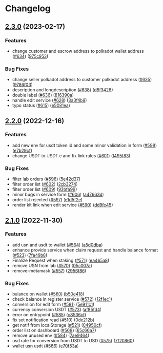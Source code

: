 # Changelog

## [2.3.0](https://github.com/debionetwork/debio-frontend/compare/2.2.0...2.3.0) (2023-02-17)


### Features

* change customer and escrow address to polkadot wallet address ([#634](https://github.com/debionetwork/debio-frontend/issues/634)) ([975c953](https://github.com/debionetwork/debio-frontend/commit/975c953cbd28e7f33d65661a098e52ee52c83a66))


### Bug Fixes

* change seller polkadot address to customer polkadot address ([#635](https://github.com/debionetwork/debio-frontend/issues/635)) ([9786f03](https://github.com/debionetwork/debio-frontend/commit/9786f03498b78d6f0e2d8277bb10262122717fab))
* description and longdescription ([#638](https://github.com/debionetwork/debio-frontend/issues/638)) ([d8f3426](https://github.com/debionetwork/debio-frontend/commit/d8f34261a79a286a80be6ba5705d59e10fcd60a5))
* double label ([#636](https://github.com/debionetwork/debio-frontend/issues/636)) ([816390a](https://github.com/debionetwork/debio-frontend/commit/816390a0036d1e9c244ba6364716d17a3ac13539))
* handle edit service ([#628](https://github.com/debionetwork/debio-frontend/issues/628)) ([3a3f4b9](https://github.com/debionetwork/debio-frontend/commit/3a3f4b9bbb49fe876d274748eb14f2dfbcc615f2))
* typo status ([#615](https://github.com/debionetwork/debio-frontend/issues/615)) ([e5081ea](https://github.com/debionetwork/debio-frontend/commit/e5081eaeb19790b3fee3895155174d5134bf21c0))

## [2.2.0](https://github.com/debionetwork/debio-frontend/compare/2.1.0...2.2.0) (2022-12-16)


### Features

* add new env for usdt token id and some minor validation in form ([#598](https://github.com/debionetwork/debio-frontend/issues/598)) ([e7b29cf](https://github.com/debionetwork/debio-frontend/commit/e7b29cf60a76eeb08d79f325120691144fe12c70))
* change USDT to USDT.e and fix link rules ([#601](https://github.com/debionetwork/debio-frontend/issues/601)) ([f495f83](https://github.com/debionetwork/debio-frontend/commit/f495f837296f4dd32cd8f0687f289b93f7d696ef))


### Bug Fixes

* filter lab orders ([#596](https://github.com/debionetwork/debio-frontend/issues/596)) ([5e42d37](https://github.com/debionetwork/debio-frontend/commit/5e42d37e18877b8442e66821c688f92ef45217c2))
* filter order list ([#602](https://github.com/debionetwork/debio-frontend/issues/602)) ([2cb3274](https://github.com/debionetwork/debio-frontend/commit/2cb327403dafd79cf8e2564791cf02a701b6a0f4))
* filter order list ([#609](https://github.com/debionetwork/debio-frontend/issues/609)) ([93bfa99](https://github.com/debionetwork/debio-frontend/commit/93bfa99bc18dbb2ca29c5a6c9c8368b48c427ec1))
* minor bugs in service form ([#606](https://github.com/debionetwork/debio-frontend/issues/606)) ([a47663d](https://github.com/debionetwork/debio-frontend/commit/a47663d66d2ab685f152cf636571391b6201dadc))
* order list rejected ([#597](https://github.com/debionetwork/debio-frontend/issues/597)) ([e1d5f2e](https://github.com/debionetwork/debio-frontend/commit/e1d5f2efb712381948f084141cae985141f124f3))
* render kit link when edit service ([#590](https://github.com/debionetwork/debio-frontend/issues/590)) ([dd9fc45](https://github.com/debionetwork/debio-frontend/commit/dd9fc4581df9d60b54285878a5fec32e1faa3c0f))

## [2.1.0](https://github.com/debionetwork/debio-frontend/compare/2.0.6...2.1.0) (2022-11-30)


### Features

* add usn and usdt to wallet ([#564](https://github.com/debionetwork/debio-frontend/issues/564)) ([a5d0dba](https://github.com/debionetwork/debio-frontend/commit/a5d0dba07d825f706c111eb5cc8291855c9de40a))
* enhance provide service when claim request and handle balance format ([#523](https://github.com/debionetwork/debio-frontend/issues/523)) ([7fa49b8](https://github.com/debionetwork/debio-frontend/commit/7fa49b89081dcaa62c099999823299d8c299ad13))
* Finalize Request when staking ([#571](https://github.com/debionetwork/debio-frontend/issues/571)) ([ea465a8](https://github.com/debionetwork/debio-frontend/commit/ea465a8e33a8c0222a6defc84ccef0155e2de885))
* remove USN from lab ([#570](https://github.com/debionetwork/debio-frontend/issues/570)) ([05c007a](https://github.com/debionetwork/debio-frontend/commit/05c007a51ddd21dab5e630670500694184376767))
* remove-metamask ([#557](https://github.com/debionetwork/debio-frontend/issues/557)) ([2956f86](https://github.com/debionetwork/debio-frontend/commit/2956f863d50dda7838be21dfaeb2abf58decb52e))


### Bug Fixes

* balance on wallet ([#560](https://github.com/debionetwork/debio-frontend/issues/560)) ([b50e418](https://github.com/debionetwork/debio-frontend/commit/b50e418b2df163cbf850aea88417c2d507766d26))
* check balance in register service ([#572](https://github.com/debionetwork/debio-frontend/issues/572)) ([12f1ec1](https://github.com/debionetwork/debio-frontend/commit/12f1ec17c043630f7b2bee575d8f9a8d1ab7be7d))
* conversion for edit form ([#581](https://github.com/debionetwork/debio-frontend/issues/581)) ([5e911c1](https://github.com/debionetwork/debio-frontend/commit/5e911c1f7a77a7de91272075040db3aa2151a67e))
* currency conversion USDT ([#573](https://github.com/debionetwork/debio-frontend/issues/573)) ([af85fd4](https://github.com/debionetwork/debio-frontend/commit/af85fd46ffd0f50e839d6e26293bad090babf6c6))
* error on entrypoint ([#585](https://github.com/debionetwork/debio-frontend/issues/585)) ([c8536cf](https://github.com/debionetwork/debio-frontend/commit/c8536cfee1333b4278ed8920a9f80d7e93d36392))
* fix set notification read ([#510](https://github.com/debionetwork/debio-frontend/issues/510)) ([0de212b](https://github.com/debionetwork/debio-frontend/commit/0de212bc46e95b935501f111969faac093870e39))
* get notif from localStorage ([#521](https://github.com/debionetwork/debio-frontend/issues/521)) ([04950cf](https://github.com/debionetwork/debio-frontend/commit/04950cf048c16cdbe3d002802a40795137f34017))
* order list on dashboard ([#568](https://github.com/debionetwork/debio-frontend/issues/568)) ([65c66a7](https://github.com/debionetwork/debio-frontend/commit/65c66a7f7576cddd8b8f7406e3f75c7683eec21f))
* remove unused env ([#584](https://github.com/debionetwork/debio-frontend/issues/584)) ([7ae9464](https://github.com/debionetwork/debio-frontend/commit/7ae9464ad588f8dfd0a4263aa2134eab7d4fc4de))
* usd rate for conversion from USDT to USD ([#575](https://github.com/debionetwork/debio-frontend/issues/575)) ([7120860](https://github.com/debionetwork/debio-frontend/commit/712086093bfd2457479fae3b3ba9bb30b6255fd0))
* wallet usn usdt ([#566](https://github.com/debionetwork/debio-frontend/issues/566)) ([e70f53a](https://github.com/debionetwork/debio-frontend/commit/e70f53a6a02a1aba69eabf4e7e06d39ace998047))
